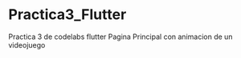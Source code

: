 # Practica3_Flutter
Practica 3 de codelabs flutter Pagina Principal con animacion de un videojuego 
